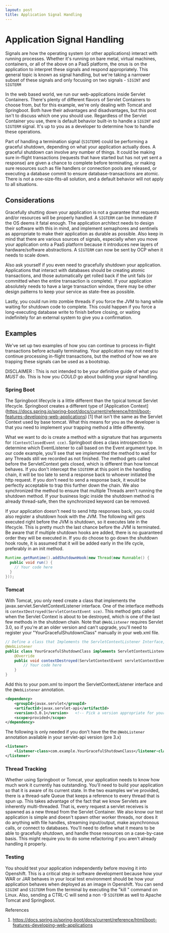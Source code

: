```yaml
---
layout: post
title: Application Signal Handling
---
```


# Application Signal Handling 			 		 	

Signals are how the operating system (or other applications) interact with running processes.  Whether it's running on bare metal, virtual machines, containers, or all of the above on a PaaS platform, the onus is on the application to interpret these signals and respond appropriately.  This general topic is known as signal handling, but we're taking a narrower subset of these signals and only focusing on two signals - `SIGINT` and `SIGTERM`

In the web based world, we run our web-applications inside Servlet Containers.  There's plenty of different flavors of Servlet Containers to choose from, but for this example, we're only dealing with Tomcat and Springboot.  Both have their advantages and disadvantages, but this post isn't to discuss which one you should use.  Regardless of the Servlet Container you use, there is default behavior built-in to handle a `SIGINT` and `SIGTERM` signal.  It's up to you as a developer to determine how to handle these operations.

Part of handling a termination signal (`SIGTERM`) could be performing a graceful shutdown, depending on what your application actually does. A graceful shutdown can involve any number of things.  It could be making sure in-flight transactions (requests that have started but has not yet sent a response) are given a chance to complete before terminating, or making sure resources such as file handlers or connection pools are released, or executing a database commit to ensure database-transactions are atomic.  There is not a one-size-fits-all solution, and a default behavior will not apply to all situations.

## Considerations
Gracefully shutting down your application is not a guarantee that requests and/or resources will be properly handled.  A `SIGTERM` can be immediate if the OS deems it fatal enough.  The application architect needs to design their software with this in mind, and implement semaphores and sentinels as appropriate to make their application as durable as possible.  Also keep in mind that there are various sources of signals, especially when you move your application onto a PaaS platform because it introduces new layers of hardware/software abstractions.  A `SIGTERM` can now be sent by OCP when it needs to scale down.

Also ask yourself if you even need to gracefully shutdown your application.  Applications that interact with databases should be creating atomic transactions, and those automatically get rolled back if the unit fails (or committed when the entire transaction is complete).  If your application absolutely needs to have a large transaction window, there may be other design patterns to keep your service as state-free as possible.

Lastly, you could run into zombie threads if you force the JVM to hang while waiting for shutdown code to complete.  This could happen if you force a long-executing database write to finish before closing, or waiting indefinitely for an external system to give you a confirmation.

## Examples
We've set up two examples of how you can continue to process in-flight transactions before actually terminating.  Your application may not need to continue processing in-flight transactions, but the method of how we are trapping these signals can be used as a bootstrap.

DISCLAIMER : This is not intended to be your definitive guide of what you *MUST* do.  This is how you *COULD* go about building your signal handling.

### Spring Boot

The Springboot lifecycle is a little different than the typical tomcat Servlet lifecycle.  Springboot creates a different type of [Application Context] (https://docs.spring.io/spring-boot/docs/current/reference/html/boot-features-developing-web-applications) [1] that isn't the same as the Servlet Context used by base tomcat.  What this means for you as the developer is that you need to implement your trapping method a little differently.

What we want to do is create a method with a signature that has arguments for `(ContextClosedEvent cce)`.  Springboot does a class introspection to determine which EventListener to call based on the Event argument type.
In our code example, you'll see that we implemented the method to wait for any Threads still we recorded as not finished.  The method gets called before the ServletContext gets closed, which is different than how tomcat behaves.  If you don't intercept the `SIGTERM` at this point in the handling chain, it will be too late to send a response back to whoever initiated the http request.  If you don't need to send a response back, it would be perfectly acceptable to trap this further down the chain.
We also synchronized the method to ensure that multiple Threads aren't running the shutdown method.  If your business logic inside the shutdown method is already thread-safe, then the synchronized keyword can be removed.
​



If your application doesn't need to send http responses back, you could also register a shutdown hook with the JVM.   The following will gets executed right before the JVM is shutdown, so it executes late in the lifecycle.  This is pretty much the last chance before the JVM is terminated.  Be aware that if multiple shutdown hooks are added, there is no guaranteed order they will be executed in.  If you do choose to go down the shutdown hook route, it is assumed that it will be added early in the life cycle, preferably in an init method.

```java
Runtime.getRuntime().addShutdownHook(new Thread(new Runnable() {
  public void run() {
    // Your code here
  }
}));
```

### Tomcat

With Tomcat, you only need create a class that implements the javax.servlet.ServletContextListener interface.  One of the interface methods is `contextDestroyed(ServletContextEvent sce)`.  This method gets called when the Servlet Context is about to be destroyed, which is one of the last few methods in the shutdown chain.  Note that `@WebListener` requires Servlet 3.0, so if you're at an older version and can't upgrade, you'll need to register your "YourGracefulShutdownClass" manually in your web.xml file.

```java
​// Define a class that Implements the ServletContextListener Interface, as required by the @WebListener annotation
@WebListener
public class YourGracefulShutdownClass implements ServletContextListener {
	@Override
	public void contextDestroyed(ServletContextEvent servletContextEvent) {
        // Your code here
	}
}
```

Add this to your pom.xml to import the ServletContextListener interface and the `@WebListener` annotation.
```xml
​<dependency>
	<groupId>javax.servlet</groupId>
	<artifactId>javax.servlet-api</artifactId>
	<version>3.0.1</version>   <!-- Pick a version appropriate for your application -->
	<scope>provided</scope>
</dependency>
```

The following is only needed if you don't have the the `@WebListener` annotation available in your servlet-api version (pre 3.x)
```xml
<listener>
	<listener-class>com.example.YourGracefulShutdownClass</listener-class>
</listener>
```

### Thread Tracking

Whether using Springboot or Tomcat, your application needs to know how much work it currently has outstanding.  You'll need to build your application so that it is aware of its current state.  In the two examples we've provided, there is a thread-safe Queue that keeps a reference to every thread that is spun up.  This takes advantage of the fact that we know Servlets are inherently multi-threaded.  That is, every request a servlet receives is spawned as a new thread from the Servlet Container.  We also know our test application is simple and doesn't spawn other worker threads, nor does it do anything with file handles, streaming input/output, make asynchronous calls, or connect to databases.  You'll need to define what it means to be able to gracefully shutdown, and handle those resources on a case-by-case basis.  This might require you to do some refactoring if you aren't already handling it properly.

### Testing
You should test your application independently before moving it into Openshift.  This is a critical step in software development because how your WAR or JAR behaves in your local test environment should be how your application behaves when deployed as an image in Openshift.  You can send `SIGINT` and `SIGTERM` from the terminal by executing the "kill " command on Linux.  Also, sending a CTRL-C will send a non -9 `SIGTERM` as well to Apache Tomcat and Springboot.

References
1. https://docs.spring.io/spring-boot/docs/current/reference/html/boot-features-developing-web-applications
